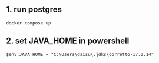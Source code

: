 ## 1. run postgres

```
docker compose up
```

## 2. set JAVA_HOME in powershell

```
$env:JAVA_HOME = "C:\Users\daisu\.jdks\corretto-17.0.14"
```